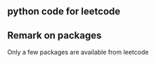 python code for leetcode
---

Remark on packages
---
Only a few packages are available from leetcode


